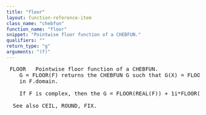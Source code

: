 ```yaml
---
title: "floor"
layout: function-reference-item
class_name: "chebfun"
function_name: "floor"
snippet: "Pointwise floor function of a CHEBFUN."
qualifiers: ""
return_type: "g"
arguments: "(f)"
---
```


<pre class="help-text"> FLOOR   Pointwise floor function of a CHEBFUN.
    G = FLOOR(F) returns the CHEBFUN G such that G(X) = FLOOR(F(x)) for each x
    in F.domain. 
 
    If F is complex, then the G = FLOOR(REAL(F)) + 1i*FLOOR(IMAG(F)).
 
  See also CEIL, ROUND, FIX.
</pre>